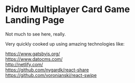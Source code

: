# Pidro Multiplayer Card Game Landing Page

Not much to see here, really.

Very quickly cooked up using amazing technologies like:

https://www.gatsbyjs.org/ <br>
https://www.datocms.com/ <br>
http://netlify.com/ <br>
https://github.com/nygardk/react-share <br>
https://github.com/voronianski/react-swipe <br>
